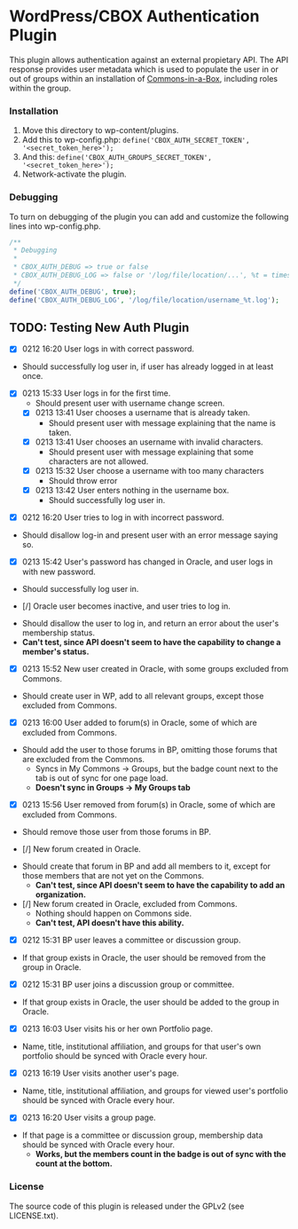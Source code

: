 # WordPress/CBOX Authentication Plugin

This plugin allows authentication against an external propietary API. The API
response provides user metadata which is used to populate the user in or out
of groups within an installation of [Commons-in-a-Box][1], including roles
within the group.

### Installation

1. Move this directory to wp-content/plugins.
2. Add this to wp-config.php: `define('CBOX_AUTH_SECRET_TOKEN', '<secret_token_here>');`
3. And this: `define('CBOX_AUTH_GROUPS_SECRET_TOKEN', '<secret_token_here>');`
4. Network-activate the plugin.

### Debugging

To turn on debugging of the plugin you can add and customize the following lines into wp-config.php.

```php
/**
 * Debugging
 *
 * CBOX_AUTH_DEBUG => true or false
 * CBOX_AUTH_DEBUG_LOG => false or '/log/file/location/...', %t = timestamp, %r = random number, %h = hash of message
 */
define('CBOX_AUTH_DEBUG', true);
define('CBOX_AUTH_DEBUG_LOG', '/log/file/location/username_%t.log');
```

## TODO: Testing New Auth Plugin
 * [x] 0212 16:20 User logs in with correct password. 
  - Should successfully log user in, if user has already logged in at least once. 
  - [x] 0213 15:33 User logs in for the first time. 
    - Should present user with username change screen. 
    - [x] 0213 13:41 User chooses a username that is already taken. 
      - Should present user with message explaining that the name is taken. 
    - [x] 0213 13:41 User chooses an username with invalid characters. 
      - Should present user with message explaining that some characters are not allowed. 
    - [x] 0213 15:32 User choose a username with too many characters
      - Should throw error
    - [x] 0213 13:42 User enters nothing in the username box. 
      - Should successfully log user in. 
 * [x] 0212 16:20 User tries to log in with incorrect password. 
  - Should disallow log-in and present user with an error message saying so. 
 * [x] 0213 15:42 User's password has changed in Oracle, and user logs in with new password. 
  - Should successfully log user in. 
 * [/] Oracle user becomes inactive, and user tries to log in. 
  - Should disallow the user to log in, and return an error about the user's membership status. 
  - **Can't test, since API doesn't seem to have the capability to change a member's status.**
 * [x] 0213 15:52 New user created in Oracle, with some groups excluded from Commons. 
  - Should create user in WP, add to all relevant groups, except those excluded from Commons. 
 * [x] 0213 16:00 User added to forum(s) in Oracle, some of which are excluded from Commons. 
  - Should add the user to those forums in BP, omitting those forums that are excluded from the Commons. 
    - Syncs in My Commons -> Groups, but the badge count next to the tab is out of sync for one page load.
    - **Doesn't sync in Groups -> My Groups tab** 
 * [x] 0213 15:56 User removed from forum(s) in Oracle, some of which are excluded from Commons. 
  - Should remove those user from those forums in BP. 
 * [/] New forum created in Oracle. 
  - Should create that forum in BP and add all members to it, except for those members that are not yet on the Commons. 
    - **Can't test, since API doesn't seem to have the capability to add an organization.**
  - [/] New forum created in Oracle, excluded from Commons. 
    - Nothing should happen on Commons side. 
    - **Can't test, API doesn't have this ability.**
 * [x] 0212 15:31 BP user leaves a committee or discussion group. 
  - If that group exists in Oracle, the user should be removed from the group in Oracle. 
 * [x] 0212 15:31 BP user joins a discussion group or committee. 
  - If that group exists in Oracle, the user should be added to the group in Oracle. 
 * [x] 0213 16:03 User visits his or her own Portfolio page. 
  - Name, title, institutional affiliation, and groups for that user's own portfolio should be synced with Oracle every hour. 
 * [x] 0213 16:19 User visits another user's page. 
  - Name, title, institutional affiliation, and groups for viewed user's portfolio should be synced with Oracle every hour. 
 * [x] 0213 16:20 User visits a group page.
  - If that page is a committee or discussion group, membership data should be synced with Oracle every hour.  
    - **Works, but the members count in the badge is out of sync with the count at the bottom.**

### License

The source code of this plugin is released under the GPLv2 (see LICENSE.txt).

[1]: http://commonsinabox.org
